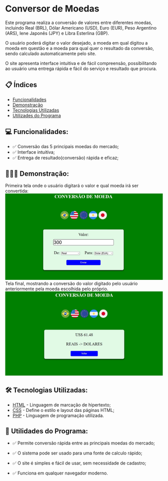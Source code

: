 # Conversor de Moedas
 Este programa realiza a conversão de valores entre diferentes moedas, incluindo Real (BRL), Dólar Americano (USD), Euro (EUR), Peso Argentino (ARS), Iene Japonês (JPY) e Libra Esterlina (GBP).

 O usuário poderá digitar o valor desejado, a moeda em qual digitou a moeda em questão e a moeda para qual quer o resultado da conversão, sendo calculado automaticamente pelo site.

 O site apresenta interface intuitiva e de fácil compreensão, possibilitando ao usuário uma entrega rápida e fácil do serviço e resultado que procura.

## 📋 Índices 
- <a href="#funcionalidades"> Funcionalidades </a>
- <a href="#demonstracao"> Demonstração </a>
- <a href="#tecnologias"> Tecnologias Utilizadas </a>
- <a href="#utilidades"> Utilizades do Programa </a>


## 💻 Funcionalidades: <a id="funcionalidades"></a>
- ✅ Conversão das 5 principais moedas do mercado;
- ✅ Interface intuitiva;
- ✅ Entrega de resultado(conversão) rápida e eficaz;

## 👨🏽‍💻 Demonstração: <a id="demonstracao"></a>
Primeira tela onde o usuário digitará o valor e qual moeda irá ser convertida:
![Demostração](./assets/tela_usuario.jpeg)
Tela final, mostrando a conversão do valor digitado pelo usuário anteriormente pela moeda escolhida pelo próprio.
![Demostração](./assets/tela_final.jpeg)


## 🛠 Tecnologias Utilizadas: <a id="tecnologias"></a>
- [HTML](https://developer.mozilla.org/pt-BR/docs/Web/HTML) - Linguagem de marcação de hipertexto;
- [CSS](https://developer.mozilla.org/pt-BR/docs/Web/CSS) - Define o estilo e layout das páginas HTML;
- [PHP](https://www.php.net) - Linguagem de programação utilizada.


## 📌 Utilidades do Programa: <a id="utilidades"></a>
- ✅ Permite conversão rápida entre as principais moedas do mercado;

- ✅ O sistema pode ser usado para uma fonte de calculo rápido;

- ✅ O site é simples e fácil de usar, sem necessidade de cadastro;

- ✅ Funciona em qualquer navegador moderno.